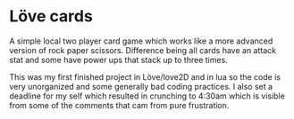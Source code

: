 # Löve cards

A simple local two player card game which works like a more advanced version of rock paper scissors. 
Difference being all cards have an attack stat and some have power ups that stack up to three times.

This was my first finished project in Löve/love2D and in lua so the code is very unorganized and some generally bad coding practices.
I also set a deadline for my self which resulted in crunching to 4:30am which is visible from some of the comments that cam from pure frustration.
